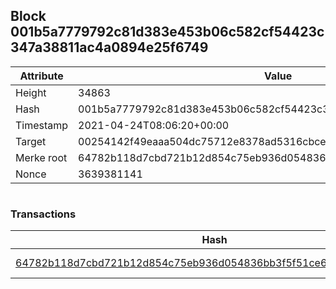 ## Block 001b5a7779792c81d383e453b06c582cf54423c347a38811ac4a0894e25f6749

Attribute | Value
--- | ---
Height | 34863
Hash | 001b5a7779792c81d383e453b06c582cf54423c347a38811ac4a0894e25f6749
Timestamp | 2021-04-24T08:06:20+00:00
Target | 00254142f49eaaa504dc75712e8378ad5316cbcead634704b3734b6271167cc4
Merke root | 64782b118d7cbd721b12d854c75eb936d054836bb3f5f51ce63c76c04b9c9b1a
Nonce | 3639381141

```

```

### Transactions

Hash | Amount
--- | ---
[64782b118d7cbd721b12d854c75eb936d054836bb3f5f51ce63c76c04b9c9b1a](64782b118d7cbd721b12d854c75eb936d054836bb3f5f51ce63c76c04b9c9b1a.md) | 10.00000000 SKEPTI 
